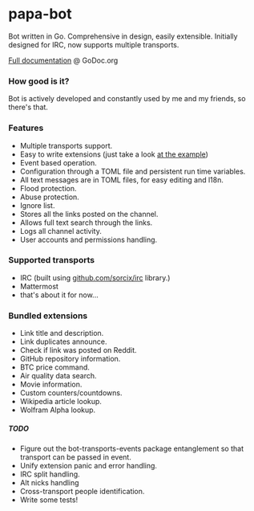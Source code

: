 # papa-bot
Bot written in Go. Comprehensive in design, easily extensible.
Initially designed for IRC, now supports multiple transports.

[Full documentation](https://godoc.org/github.com/pawelszydlo/papa-bot) @ GoDoc.org

### How good is it?

Bot is actively developed and constantly used by me and my friends, so there's that.

### Features

* Multiple transports support.
* Easy to write extensions (just take a look [at the example](https://github.com/pawelszydlo/papa-bot/blob/master/example/example.go))
* Event based operation.
* Configuration through a TOML file and persistent run time variables.
* All text messages are in TOML files, for easy editing and l18n.
* Flood protection.
* Abuse protection.
* Ignore list.
* Stores all the links posted on the channel.
* Allows full text search through the links.
* Logs all channel activity.
* User accounts and permissions handling.

### Supported transports

* IRC (built using [github.com/sorcix/irc](http://github.com/sorcix/irc) library.)
* Mattermost
* that's about it for now...

### Bundled extensions

* Link title and description.
* Link duplicates announce.
* Check if link was posted on Reddit.
* GitHub repository information.
* BTC price command.
* Air quality data search.
* Movie information.
* Custom counters/countdowns.
* Wikipedia article lookup.
* Wolfram Alpha lookup.


##### TODO

* Figure out the bot-transports-events package entanglement so that transport can be passed in event.
* Unify extension panic and error handling.
* IRC split handling.
* Alt nicks handling
* Cross-transport people identification.
* Write some tests!